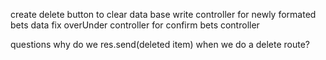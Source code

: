 create delete button to clear data base
write controller for newly formated bets data
fix overUnder controller for confirm bets controller

questions
why do we res.send(deleted item) when we do a delete route?